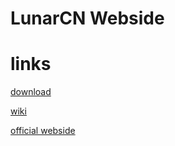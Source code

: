 # LunarCN Webside

# links

[download](https://github.com/CubeWhyMC/LunarClient-CN/releases)

[wiki](https://github.com/CubeWhyMC/LunarClient-CN/wiki)

[official webside](https://lunarcn.top)
